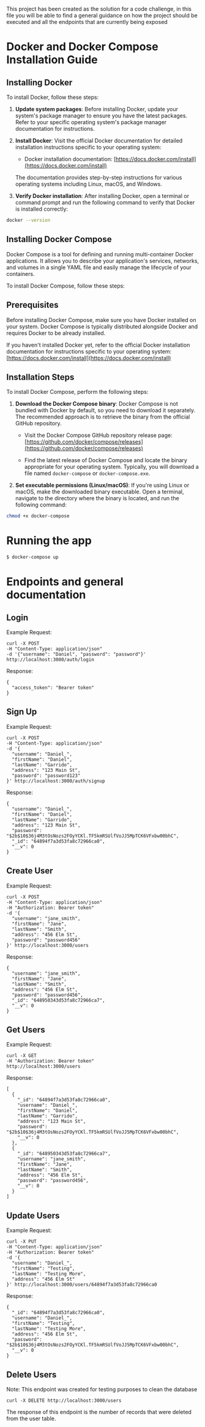 This project has been created as the solution for a code challenge, in this file you will be able to find a general guidance on how the project should be executed and all the endpoints that are currently being exposed

# Docker and Docker Compose Installation Guide

## Installing Docker

To install Docker, follow these steps:

1. **Update system packages**: Before installing Docker, update your system's package manager to ensure you have the latest packages. Refer to your specific operating system's package manager documentation for instructions.

2. **Install Docker**: Visit the official Docker documentation for detailed installation instructions specific to your operating system:

   - Docker installation documentation: [https://docs.docker.com/install](https://docs.docker.com/install)

   The documentation provides step-by-step instructions for various operating systems including Linux, macOS, and Windows.

3. **Verify Docker installation**: After installing Docker, open a terminal or command prompt and run the following command to verify that Docker is installed correctly:

```bash
docker --version
```

## Installing Docker Compose

Docker Compose is a tool for defining and running multi-container Docker applications. It allows you to describe your application's services, networks, and volumes in a single YAML file and easily manage the lifecycle of your containers.

To install Docker Compose, follow these steps:

## Prerequisites

Before installing Docker Compose, make sure you have Docker installed on your system. Docker Compose is typically distributed alongside Docker and requires Docker to be already installed.

If you haven't installed Docker yet, refer to the official Docker installation documentation for instructions specific to your operating system: [https://docs.docker.com/install](https://docs.docker.com/install)

## Installation Steps

To install Docker Compose, perform the following steps:

1. **Download the Docker Compose binary**: Docker Compose is not bundled with Docker by default, so you need to download it separately. The recommended approach is to retrieve the binary from the official GitHub repository.

   - Visit the Docker Compose GitHub repository release page: [https://github.com/docker/compose/releases](https://github.com/docker/compose/releases)

   - Find the latest release of Docker Compose and locate the binary appropriate for your operating system. Typically, you will download a file named `docker-compose` or `docker-compose.exe`.

2. **Set executable permissions (Linux/macOS)**: If you're using Linux or macOS, make the downloaded binary executable. Open a terminal, navigate to the directory where the binary is located, and run the following command:

```bash
chmod +x docker-compose
```

# Running the app

```bash
$ docker-compose up
```

# Endpoints and general documentation

## Login

Example Request:

```
curl -X POST
-H "Content-Type: application/json"
-d '{"username": "Daniel", "password": "password"}' http://localhost:3000/auth/login
```

Response:

```
{
  "access_token": "Bearer token"
}
```

## Sign Up

Example Request:

```
curl -X POST
-H "Content-Type: application/json"
-d '{
  "username": "Daniel_",
  "firstName": "Daniel",
  "lastName": "Garrido",
  "address": "123 Main St",
  "password": "password123"
}' http://localhost:3000/auth/signup
```

Response:

```
{
  "username": "Daniel_",
  "firstName": "Daniel",
  "lastName": "Garrido",
  "address": "123 Main St",
  "password": "$2b$10$36j4M3tOsNozs2FOyYCKl.TF5kmRSUlfVoJJ5MpTCK6VFxbw00bhC",
  "_id": "64894f7a3d53fa8c72966ca0",
  "__v": 0
}
```

## Create User

Example Request:

```
curl -X POST
-H "Content-Type: application/json"
-H "Authorization: Bearer token"
-d '{
  "username": "jane_smith",
  "firstName": "Jane",
  "lastName": "Smith",
  "address": "456 Elm St",
  "password": "password456"
}' http://localhost:3000/users
```

Response:

```
{
  "username": "jane_smith",
  "firstName": "Jane",
  "lastName": "Smith",
  "address": "456 Elm St",
  "password": "password456",
  "_id": "648950343d53fa8c72966ca7",
  "__v": 0
}
```

## Get Users

Example Request:

```
curl -X GET
-H "Authorization: Bearer token"
http://localhost:3000/users
```

Response:

```
[
  {
    "_id": "64894f7a3d53fa8c72966ca0",
    "username": "Daniel_",
    "firstName": "Daniel",
    "lastName": "Garrido",
    "address": "123 Main St",
    "password": "$2b$10$36j4M3tOsNozs2FOyYCKl.TF5kmRSUlfVoJJ5MpTCK6VFxbw00bhC",
    "__v": 0
  },
  {
    "_id": "648950343d53fa8c72966ca7",
    "username": "jane_smith",
    "firstName": "Jane",
    "lastName": "Smith",
    "address": "456 Elm St",
    "password": "password456",
    "__v": 0
  }
]
```

## Update Users

Example Request:

```
curl -X PUT
-H "Content-Type: application/json"
-H "Authorization: Bearer token"
-d '{
  "username": "Daniel_",
  "firstName": "Testing",
  "lastName": "Testing More",
  "address": "456 Elm St"
}' http://localhost:3000/users/64894f7a3d53fa8c72966ca0
```

Response:

```
{
  "_id": "64894f7a3d53fa8c72966ca0",
  "username": "Daniel_",
  "firstName": "Testing",
  "lastName": "Testing More",
  "address": "456 Elm St",
  "password": "$2b$10$36j4M3tOsNozs2FOyYCKl.TF5kmRSUlfVoJJ5MpTCK6VFxbw00bhC",
  "__v": 0
}
```

## Delete Users

Note: This endpoint was created for testing purposes to clean the database

```
curl -X DELETE http://localhost:3000/users
```

The response of this endpoint is the number of records that were deleted from the user table.
